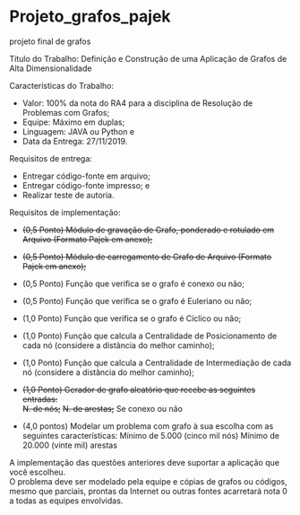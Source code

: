 # Projeto_grafos_pajek
projeto final de grafos

Título do Trabalho:
Definição e Construção de uma Aplicação de Grafos de Alta Dimensionalidade


Características do Trabalho:
* Valor: 100% da nota do RA4 para a disciplina de Resolução de Problemas com Grafos;
* Equipe: Máximo em duplas;
* Linguagem: JAVA ou Python e
* Data da Entrega: 27/11/2019.


 
Requisitos de entrega:
* Entregar código-fonte em arquivo;
* Entregar código-fonte impresso; e
* Realizar teste de autoria.



Requisitos de implementação:


* ~~(0,5 Ponto) Módulo de gravação de Grafo, ponderado e rotulado em Arquivo (Formato Pajek em anexo);~~  
* ~~(0,5 Ponto) Módulo de carregamento de Grafo de Arquivo (Formato Pajek em anexo);~~  
* (0,5 Ponto) Função que verifica se o grafo é conexo ou não;  
* (0,5 Ponto) Função que verifica se o grafo é Euleriano ou não;  
* (1,0 Ponto) Função que verifica se o grafo é Cíclico ou não;  
* (1,0 Ponto) Função que calcula a Centralidade de Posicionamento de cada nó (considere a distância do melhor caminho);  
* (1,0 Ponto) Função que calcula a Centralidade de Intermediação de cada nó (considere a distância do melhor caminho);  
* ~~(1,0 Ponto) Gerador de grafo aleatório que recebe as seguintes entradas:~~  
  ~~N. de nós;~~
  ~~N. de arestas;~~
Se conexo ou não

* (4,0 pontos) Modelar um problema com grafo à sua escolha com as seguintes características:
Mínimo de 5.000 (cinco mil nós)
Mínimo de 20.000 (vinte mil) arestas  

A implementação das questões anteriores deve suportar a aplicação que você escolheu.  
O problema deve ser modelado pela equipe e cópias de grafos ou códigos, mesmo que parciais, prontas da Internet ou outras fontes acarretará nota 0 a todas as equipes envolvidas.
